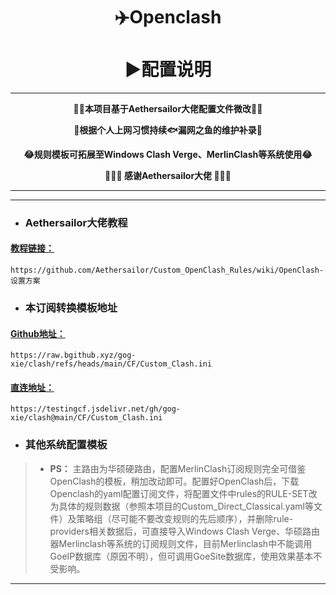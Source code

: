 <h1 align="center"> ✈️Openclash<br>⠀<br>▶️配置说明</h1>

---

<p align="center"><b>🚴‍♀️本项目基于Aethersailor大佬配置文件微改🚴‍♀️</b></p>
<p align="center"><b>🐜根据个人上网习惯持续🐟漏网之鱼的维护补录🐜</b></p>
<p align="center"><b>😂规则模板可拓展至Windows Clash Verge、MerlinClash等系统使用😂</b></p>
<p align="center"><b>🙏🙏🙏 感谢Aethersailor大佬 🙏🙏🙏</b></p>

---

***

- ### Aethersailor大佬教程
#### [教程链接：](https://github.com/Aethersailor/Custom_OpenClash_Rules/wiki/OpenClash-设置方案)
```
https://github.com/Aethersailor/Custom_OpenClash_Rules/wiki/OpenClash-设置方案
```

- ### 本订阅转换模板地址
#### [Github地址：](https://raw.bgithub.xyz/gog-xie/clash/refs/heads/main/CF/Custom_Clash.ini)

```
https://raw.bgithub.xyz/gog-xie/clash/refs/heads/main/CF/Custom_Clash.ini
```

#### [直连地址：](https://testingcf.jsdelivr.net/gh/gog-xie/clash@main/CF/Custom_Clash.ini)

```
https://testingcf.jsdelivr.net/gh/gog-xie/clash@main/CF/Custom_Clash.ini
```

-  ### 其他系统配置模板
> * **PS：** 主路由为华硕硬路由，配置MerlinClash订阅规则完全可借鉴OpenClash的模板，稍加改动即可。配置好OpenClash后，下载Openclash的yaml配置订阅文件，将配置文件中rules的RULE-SET改为具体的规则数据（参照本项目的Custom_Direct_Classical.yaml等文件）及策略组（尽可能不要改变规则的先后顺序），并删除rule-providers相关数据后，可直接导入Windows Clash Verge、华硕路由器Merlinclash等系统的订阅规则文件，目前Merlinclash中不能调用GoeIP数据库（原因不明），但可调用GoeSite数据库，使用效果基本不受影响。

   
***

